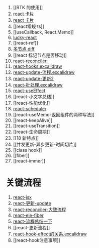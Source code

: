 1. [[RTK 的使用]]          
2. [react 卡片](react-api-store-router.canvas)
3. [react 卡片](react-api-store-router.canvas)
4. [[react常规 ts]]
5. [[useCallback, React.Memo]]
6. [lucky-react](lucky-react.canvas)
7. [[react-ref]]
8. [多节点 diff](多节点%20diff.canvas)
9. [[react  标记节点是否移动]]             
10. [react-reconciler](react-reconciler.canvas)
11. [react-hooks.excalidraw](react-hooks.excalidraw.md)
12. [react-update-流程.excalidraw](react-update-流程.excalidraw.md)
13. [react-update-更新2](react-update-更新流程2.canvas)
14. [react-批处理.excalidraw](react-批处理.excalidraw.md)
15. [react-useEffect](react-useEffect.canvas)
16. [[react-小文字总结]]
17. [[react-性能优化]]
18. [react-scheduler](react-scheduler.canvas)
19. [[react-useMemo-返回组件的两种写法]]
20. [[react-keepAlive]]
21. [[react-useTransition]]
22. [[react-生命周期]]
23. [[18 新特点]]
24. [[并发更新-异步更新-时间切片]]
25. [[class hook]]
26. [[fiber]]
27. [[react-immer]]

# 关键流程
1. [react-jsx](react-jsx.canvas)
2. [react-更新-update](react-更新-update.canvas)
3. [react-reconciler-大致流程](react-reconciler-大致流程.canvas)
4. [react-ele-fiber](react-ele-fiberNode-fiberRootNode.canvas)
5. [react-流程总结一下](react-流程总结一下.canvas)
6. [[react-更新流程]]
7. [react-hook-effect的关系.excalidraw](react-hook-effect的关系.excalidraw.md)
8. [[react-hook注意事项]]